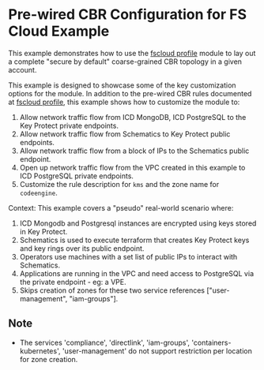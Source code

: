 # Pre-wired CBR Configuration for FS Cloud Example

This example demonstrates how to use the [fscloud profile](../../profiles/fscloud/) module to lay out a complete "secure by default" coarse-grained CBR topology in a given account.

This example is designed to showcase some of the key customization options for the module. In addition to the pre-wired CBR rules documented at [fscloud profile](../../profiles/fscloud/), this example shows how to customize the module to:
1. Allow network traffic flow from ICD MongoDB, ICD PostgreSQL to the Key Protect private endpoints.
2. Allow network traffic flow from Schematics to Key Protect public endpoints.
3. Allow network traffic flow from a block of IPs to the Schematics public endpoint.
4. Open up network traffic flow from the VPC created in this example to ICD PostgreSQL private endpoints.
5. Customize the rule description for `kms` and the zone name for `codeengine`.

Context: This example covers a "pseudo" real-world scenario where:
1. ICD Mongodb and Postgresql instances are encrypted using keys stored in Key Protect.
2. Schematics is used to execute terraform that creates Key Protect keys and key rings over its public endpoint.
3. Operators use machines with a set list of public IPs to interact with Schematics.
4. Applications are running in the VPC and need access to PostgreSQL via the private endpoint - eg: a VPE.
5. Skips creation of zones for these two service references ["user-management", "iam-groups"].

## Note
- The services 'compliance', 'directlink', 'iam-groups', 'containers-kubernetes', 'user-management' do not support restriction per location for zone creation.
